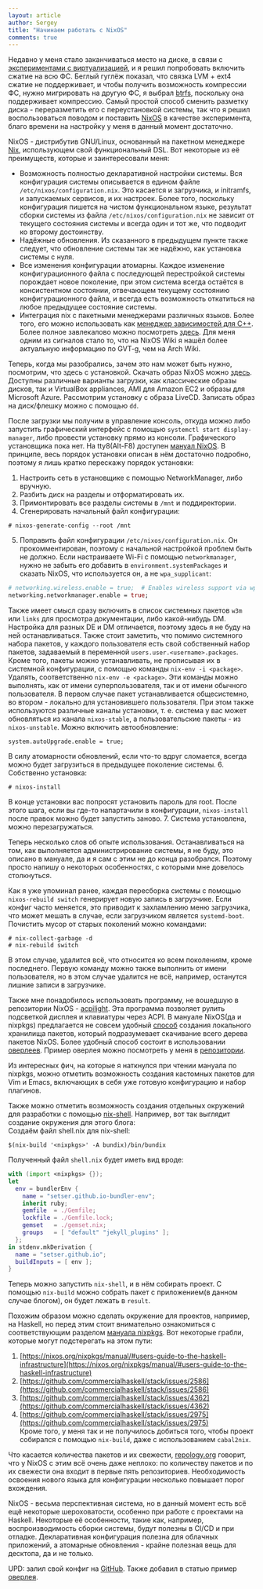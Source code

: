 ```yaml
---
layout: article
author: Sergey
title: "Начинаем работать с NixOS"
comments: true
---
```


Недавно у меня стало заканчиваться место на диске, в связи с [экспериментами с виртуализацией](https://setser.github.io/2019/01/24/virtualizing-windows.html), и я решил попробовать включить сжатие на всю ФС. Беглый гуглёж показал, что связка LVM + ext4 сжатие не поддерживает, и чтобы получить возможность компрессии ФС, нужно мигрировать на другую ФС, я выбрал [btrfs](https://wiki.archlinux.org/index.php/Btrfs), поскольку она поддерживает компрессию. Самый простой способ сменить разметку диска - переразметить его с переустановкой системы, так что я решил воспользоваться поводом и поставить [NixOS](https://nixos.org) в качестве эксперимента, благо времени на настройку у меня в данный момент достаточно.

NixOS - дистрибутив GNU/Linux, основанный на пакетном менеджере [Nix](https://nixos.org/nix), использующем свой функциональный DSL. Вот некоторые из её преимуществ, которые и заинтересовали меня:
* Возможность полностью декларативной настройки системы.
Вся конфигурация системы описывается в едином файле `/etc/nixos/configuration.nix`. Это касается и загрузчика, и initramfs, и запускаемых сервисов, и их настроек. Более того, поскольку конфигурация пишется на чистом функциональном языке, результат сборки системы из файла `/etc/nixos/configuration.nix` не зависит от текущего состояния системы и всегда один и тот же, что подводит ко второму достоинству.
* Надёжные обновления.
Из сказанного в предыдущем пункте также следует, что обновление системы так же надёжно, как установка системы с нуля.
* Все изменения конфигурации атомарны.
Каждое изменение конфигурационного файла с последующей перестройкой системы порождает новое поколение, при этом система всегда остаётся в консистентном состоянии, отвечающем текущему состоянию конфигурационного файла, и всегда есть возможность откатиться на любое предыдущее состояние системы.
* Интеграция nix с пакетными менеджерами различных языков. Более того, его можно использовать как [менеджер зависимостей для C++](https://habr.com/ru/post/281611/).   
Более полное завлекалово можно посмотреть [здесь](https://nixos.org/nixos/about.html). Для меня одним из сигналов стало то, что на NixOS Wiki я нашёл более актуальную информацию по GVT-g, чем на Arch Wiki.

Теперь, когда мы разобрались, зачем это нам может быть нужно, посмотрим, что здесь с установкой. Скачать образ NixOS можно [здесь](https://nixos.org/nixos/download.html). Доступны различные варианты загрузки, как классические образы дисков, так и VirtualBox appliances, AMI для Amazon EC2 и образы для Microsoft Azure. Рассмотрим установку с образа LiveCD. Записать образ на диск/флешку можно с помощью `dd`.

После загрузки мы получим в управление консоль, откуда можно либо запустить графический интерфейс с помощью `systemctl start display-manager`, либо провести установку прямо из консоли. Графического установщика пока нет. На tty8(Alt-F8) доступен [мануал NixOS](https://nixos.org/nixos/manual/). В принципе, весь порядок установки описан в нём достаточно подробно, поэтому я лишь кратко перескажу порядок установки:
1. Настроить сеть в установщике с помощью NetworkManager, либо вручную.
2. Разбить диск на разделы и отформатировать их.
3. Примонтировать все разделы системы в `/mnt` и поддиректории.
4. Сгенерировать начальный файл конфигурации:
```
# nixos-generate-config --root /mnt
```
5. Поправить файл конфигурации `/etc/nixos/configuration.nix`. Он прокомментирован, поэтому с начальной настройкой проблем быть не должно. Если настраиваете Wi-Fi с помощью `networkmanager`, нужно не забыть его добавить в `environment.systemPackages` и сказать NixOS, что используется он, а не `wpa_supplicant`:
```nix
# networking.wireless.enable = true;  # Enables wireless support via wpa_supplicant.
networking.networkmanager.enable = true;
```
Также имеет смысл сразу включить в список системных пакетов `w3m` или `links` для просмотра документации, либо какой-нибудь DM. Настройка для разных DE и DM отличается, поэтому здесь я не буду на ней останавливаться. Также стоит заметить, что помимо системного набора пакетов, у каждого пользователя есть свой собственный набор пакетов, задаваемый в переменной `users.user.<username>.packages`. Кроме того, пакеты можно устанавливать, не прописывая их в системной конфигурации, с помощью команды `nix-env -i <package>`. Удалять, соответственно `nix-env -e <package>`. Эти команды можно выполнять, как от имени суперпользователя, так и от имени обычного пользователя. В первом случае пакет устанавливается общесистемно, во втором - локально для установившего пользователя. При этом также используются различные каналы установки, т. е. система у вас может обновляться из канала `nixos-stable`, а пользовательские пакеты - из `nixos-unstable`. Можно включить автообновление:
```
system.autoUpgrade.enable = true;
```
В силу атомарности обновлений, если что-то вдруг сломается, всегда можно будет загрузиться в предыдущее поколение системы.
6. Собственно установка:
```
# nixos-install
```
В конце установки вас попросят установить пароль для root.
После этого шага, если вы где-то напартачили в конфигурации, `nixos-install` после правок можно будет запустить заново.
7. Система установлена, можно перезагружаться.

Теперь несколько слов об опыте использования. Останавливаться на том, как выполняется администрирование системы, я не буду, это описано в мануале, да и я сам с этим не до конца разобрался. Поэтому просто напишу о некоторых особенностях, с которыми мне довелось столкнуться.

Как я уже упоминал ранее, каждая пересборка системы с помощью `nixos-rebuild switch` генерирует новую запись в загрузчике. Если конфиг часто меняется, это приводит к захламлению меню загрузчика, что может мешать в случае, если загрузчиком является `systemd-boot`. Почистить мусор от старых поколений можно командами:
```
# nix-collect-garbage -d
# nix-rebuild switch
```
В этом случае, удалится всё, что относится ко всем поколениям, кроме последнего. Первую команду можно также выполнить от имени пользователя, но в этом случае удалится не всё, например, останутся лишние записи в загрузчике.

Также мне понадобилось использовать программу, не вошедшую в репозитории NixOS - [acpilight](https://gitlab.com/wavexx/acpilight). Эта программа позволяет рулить подсветкой дисплея и клавиатуры через ACPI. В мануале NixOS(да и nixpkgs) предлагается не совсем удобный [способ](https://nixos.org/nixos/manual/index.html#sec-custom-packages) создания локального хранилища пакетов, который подразумевает скачивание всего дерева пакетов NixOS. Более удобный способ состоит в использовании [оверлеев](https://nixos.org/nixpkgs/manual/#chap-overlays). Пример оверлея можно посмотреть у меня в [репозитории](https://github.com/SeTSeR/nixpkgs-overlays).

Из интересных фич, на которые я наткнулся при чтении мануала по nixpkgs, можно отметить возможность создания кастомных пакетов для Vim и Emacs, включающих в себя уже готовую конфигурацию и набор плагинов.

Также можно отметить возможность создания отдельных окружений для разработки с помощью [nix-shell](https://nixos.org/nixos/nix-pills/developing-with-nix-shell.html). Например, вот так выглядит создание окружения для этого блога:    
Создаём файл shell.nix для nix-shell:
```
$(nix-build '<nixpkgs>' -A bundix)/bin/bundix
```
Полученный файл `shell.nix` будет иметь вид вроде:
```nix
with (import <nixpkgs> {});
let
  env = bundlerEnv {
    name = "setser.github.io-bundler-env";
    inherit ruby;
    gemfile  = ./Gemfile;
    lockfile = ./Gemfile.lock;
    gemset   = ./gemset.nix;
    groups   = [ "default" "jekyll_plugins" ];
  };
in stdenv.mkDerivation {
  name = "setser.github.io";
  buildInputs = [ env ];
}
```
Теперь можно запустить `nix-shell`, и в нём собирать проект. С помощью `nix-build` можно собрать пакет с приложением(в данном случае блогом), он будет лежать в `result`.

Похожим образом можно сделать окружение для проектов, например, на Haskell, но перед этим стоит внимательно ознакомиться с соответствующим разделом [мануала nixpkgs](https://nixos.org/nixpkgs/manual/#users-guide-to-the-haskell-infrastructure). Вот некоторые грабли, которые могут подстерегать на этом пути:
1. [https://nixos.org/nixpkgs/manual/#users-guide-to-the-haskell-infrastructure](https://nixos.org/nixpkgs/manual/#users-guide-to-the-haskell-infrastructure)
2. [https://github.com/commercialhaskell/stack/issues/2586](https://github.com/commercialhaskell/stack/issues/2586)
3. [https://github.com/commercialhaskell/stack/issues/4362](https://github.com/commercialhaskell/stack/issues/4362)
4. [https://github.com/commercialhaskell/stack/issues/2975](https://github.com/commercialhaskell/stack/issues/2975)    
Кроме того, у меня так и не получилось добиться того, чтобы проект собирался с помощью `nix-build`, даже с использованием `cabal2nix`.

Что касается количества пакетов и их свежести, [repology.org](https://repology.org) говорит, что у NixOS с этим всё очень даже неплохо: по количеству пакетов и по их свежести она входит в первые пять репозиториев. Необходимость освоения нового языка для конфигурации несколько повышает порог вхождения.

NixOS - весьма перспективная система, но в данный момент есть всё ещё некоторые шероховатости, особенно при работе с проектами на Haskell. Некоторые её особенности, такие как, например, воспроизводимость сборки системы, будут полезны в CI/CD и при отладке. Декларативная конфигурация полезна для облачных приложений, а атомарные обновления - крайне полезная вещь для десктопа, да и не только.

UPD: залил свой конфиг на [GitHub](https://github.com/SeTSeR/dotfiles/blob/master/configuration.nix). Также добавил в статью пример [оверлея](https://github.com/SeTSeR/nixpkgs-overlays).
